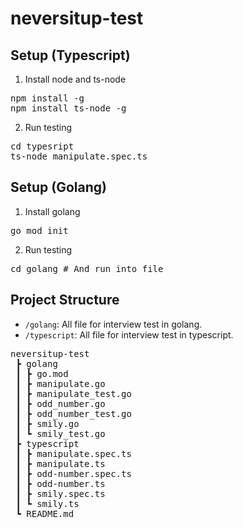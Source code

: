 # neversitup-test

## Setup (Typescript)

1. Install node and ts-node <br>

<pre>
npm install -g
npm install ts-node -g
</pre>

2. Run testing

<pre>
cd typesript
ts-node manipulate.spec.ts
</pre>

## Setup (Golang)

1. Install golang <br>

<pre>
go mod init
</pre>

2. Run testing

<pre>
cd golang # And run into file
</pre>

## Project Structure

- `/golang`: All file for interview test in golang.
- `/typescript`: All file for interview test in typescript.

<pre>
neversitup-test
 ┣ golang
 ┃ ┣ go.mod
 ┃ ┣ manipulate.go
 ┃ ┣ manipulate_test.go
 ┃ ┣ odd_number.go
 ┃ ┣ odd_number_test.go
 ┃ ┣ smily.go
 ┃ ┗ smily_test.go
 ┣ typescript
 ┃ ┣ manipulate.spec.ts
 ┃ ┣ manipulate.ts
 ┃ ┣ odd-number.spec.ts
 ┃ ┣ odd-number.ts
 ┃ ┣ smily.spec.ts
 ┃ ┗ smily.ts
 ┗ README.md
</pre>
